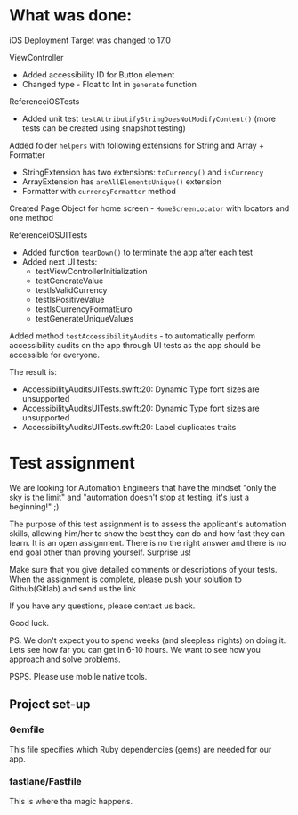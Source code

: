 # What was done:

iOS Deployment Target was changed to 17.0

ViewController
* Added accessibility ID for Button element
* Changed type - Float to Int in `generate` function

ReferenceiOSTests
- Added unit test `testAttributifyStringDoesNotModifyContent()` (more tests can be created using snapshot testing)

Added folder `helpers` with following extensions for String and Array + Formatter
- StringExtension has two extensions: `toCurrency()` and `isCurrency`
- ArrayExtension has `areAllElementsUnique()` extension
- Formatter with `currencyFormatter` method

Created Page Object for home screen - `HomeScreenLocator` with locators and one method

ReferenceiOSUITests
- Added function `tearDown()` to terminate the app after each test
- Added next UI tests:
    - testViewControllerInitialization
    - testGenerateValue
    - testIsValidCurrency
    - testIsPositiveValue
    - testIsCurrencyFormatEuro
    - testGenerateUniqueValues

Added method `testAccessibilityAudits` - to automatically perform accessibility audits on the app through UI tests as the app should be accessible for everyone.

The result is:
- AccessibilityAuditsUITests.swift:20: Dynamic Type font sizes are unsupported
- AccessibilityAuditsUITests.swift:20: Dynamic Type font sizes are unsupported
- AccessibilityAuditsUITests.swift:20: Label duplicates traits


# Test assignment

We are looking for Automation Engineers that have the mindset "only the sky is the limit" and "automation doesn't stop at testing, it's just a beginning!" ;)

The purpose of this test assignment is to assess the applicant's automation skills, allowing him/her to show the best they can do and how fast they can learn.
It is an open assignment. There is no the right answer and there is no end goal other than proving yourself. Surprise us!

Make sure that you give detailed comments or descriptions of your tests.
When the assignment is complete, please push your solution to Github(Gitlab) and send us the link 

If you have any questions, please contact us back.


Good luck.

PS. We don't expect you to spend weeks (and sleepless nights) on doing it. Lets see how far you can get in 6-10 hours. We want to see how you approach and solve problems.

PSPS. Please use mobile native tools.


## Project set-up

### Gemfile

This file specifies which Ruby dependencies (gems) are needed for our app.

### fastlane/Fastfile

This is where tha magic happens.
